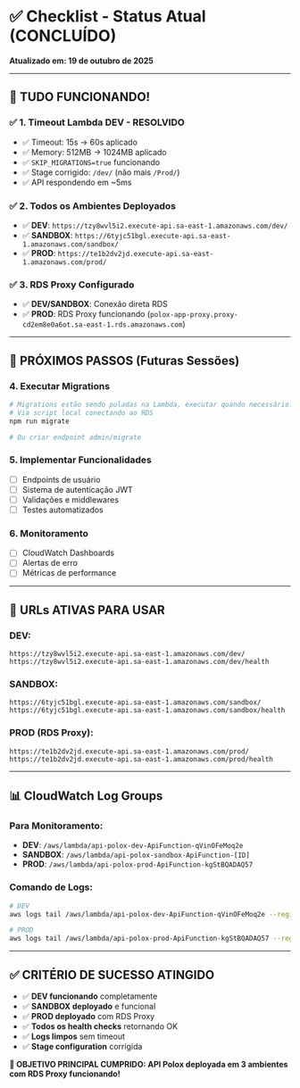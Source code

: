# ✅ Checklist - Status Atual (CONCLUÍDO)
**Atualizado em: 19 de outubro de 2025**

---

## 🎉 **TUDO FUNCIONANDO!**

### ✅ **1. Timeout Lambda DEV - RESOLVIDO**
- ✅ Timeout: 15s → 60s aplicado
- ✅ Memory: 512MB → 1024MB aplicado  
- ✅ `SKIP_MIGRATIONS=true` funcionando
- ✅ Stage corrigido: `/dev/` (não mais `/Prod/`)
- ✅ API respondendo em ~5ms

### ✅ **2. Todos os Ambientes Deployados**
- ✅ **DEV**: `https://tzy8wvl5i2.execute-api.sa-east-1.amazonaws.com/dev/`
- ✅ **SANDBOX**: `https://6tyjc51bgl.execute-api.sa-east-1.amazonaws.com/sandbox/`
- ✅ **PROD**: `https://te1b2dv2jd.execute-api.sa-east-1.amazonaws.com/prod/`

### ✅ **3. RDS Proxy Configurado**
- ✅ **DEV/SANDBOX**: Conexão direta RDS 
- ✅ **PROD**: RDS Proxy funcionando (`polox-app-proxy.proxy-cd2em8e0a6ot.sa-east-1.rds.amazonaws.com`)

---

## 🔄 **PRÓXIMOS PASSOS (Futuras Sessões)**

### **4. Executar Migrations**
```bash
# Migrations estão sendo puladas na Lambda, executar quando necessário:
# Via script local conectando ao RDS
npm run migrate

# Ou criar endpoint admin/migrate
```

### **5. Implementar Funcionalidades**
- [ ] Endpoints de usuário  
- [ ] Sistema de autenticação JWT
- [ ] Validações e middlewares
- [ ] Testes automatizados

### **6. Monitoramento**
- [ ] CloudWatch Dashboards
- [ ] Alertas de erro
- [ ] Métricas de performance

---

## 📱 **URLs ATIVAS PARA USAR**

### **DEV:**
```
https://tzy8wvl5i2.execute-api.sa-east-1.amazonaws.com/dev/
https://tzy8wvl5i2.execute-api.sa-east-1.amazonaws.com/dev/health
```

### **SANDBOX:**
```
https://6tyjc51bgl.execute-api.sa-east-1.amazonaws.com/sandbox/
https://6tyjc51bgl.execute-api.sa-east-1.amazonaws.com/sandbox/health
```

### **PROD (RDS Proxy):**
```
https://te1b2dv2jd.execute-api.sa-east-1.amazonaws.com/prod/
https://te1b2dv2jd.execute-api.sa-east-1.amazonaws.com/prod/health
```

---

## 📊 **CloudWatch Log Groups**

### **Para Monitoramento:**
- **DEV**: `/aws/lambda/api-polox-dev-ApiFunction-qVinOFeMoq2e`
- **SANDBOX**: `/aws/lambda/api-polox-sandbox-ApiFunction-[ID]` 
- **PROD**: `/aws/lambda/api-polox-prod-ApiFunction-kgStBQADAQ57`

### **Comando de Logs:**
```bash
# DEV
aws logs tail /aws/lambda/api-polox-dev-ApiFunction-qVinOFeMoq2e --region sa-east-1 --follow

# PROD
aws logs tail /aws/lambda/api-polox-prod-ApiFunction-kgStBQADAQ57 --region sa-east-1 --follow
```

---

## ✅ **CRITÉRIO DE SUCESSO ATINGIDO**
- ✅ **DEV funcionando** completamente
- ✅ **SANDBOX deployado** e funcional  
- ✅ **PROD deployado** com RDS Proxy
- ✅ **Todos os health checks** retornando OK
- ✅ **Logs limpos** sem timeout
- ✅ **Stage configuration** corrigida

**🎯 OBJETIVO PRINCIPAL CUMPRIDO: API Polox deployada em 3 ambientes com RDS Proxy funcionando!**